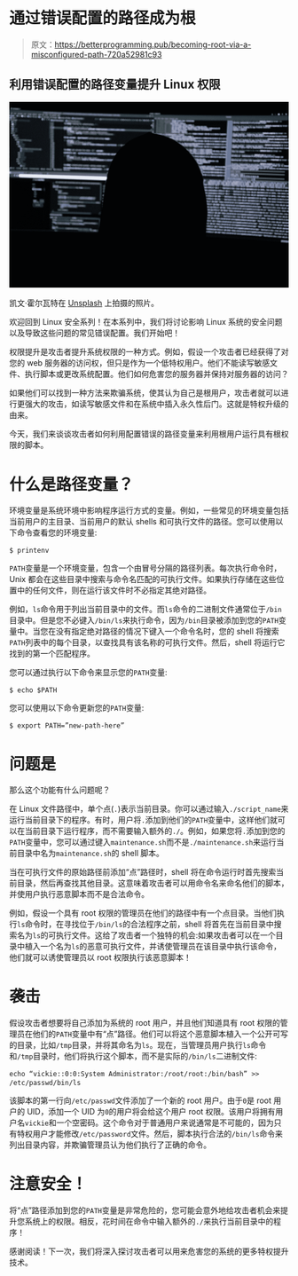 # 通过错误配置的路径成为根

> 原文：<https://betterprogramming.pub/becoming-root-via-a-misconfigured-path-720a52981c93>

## 利用错误配置的路径变量提升 Linux 权限

![](img/be139d383245bccb89cee981e3f88fa6.png)

凯文·霍尔瓦特在 [Unsplash](https://unsplash.com?utm_source=medium&utm_medium=referral) 上拍摄的照片。

欢迎回到 Linux 安全系列！在本系列中，我们将讨论影响 Linux 系统的安全问题以及导致这些问题的常见错误配置。我们开始吧！

权限提升是攻击者提升系统权限的一种方式。例如，假设一个攻击者已经获得了对您的 web 服务器的访问权，但只是作为一个低特权用户。他们不能读写敏感文件、执行脚本或更改系统配置。他们如何危害您的服务器并保持对服务器的访问？

如果他们可以找到一种方法来欺骗系统，使其认为自己是根用户，攻击者就可以进行更强大的攻击，如读写敏感文件和在系统中插入永久性后门。这就是特权升级的由来。

今天，我们来谈谈攻击者如何利用配置错误的路径变量来利用根用户运行具有根权限的脚本。

# **什么是路径变量？**

环境变量是系统环境中影响程序运行方式的变量。例如，一些常见的环境变量包括当前用户的主目录、当前用户的默认 shells 和可执行文件的路径。您可以使用以下命令查看您的环境变量:

```
$ printenv
```

`PATH`变量是一个环境变量，包含一个由冒号分隔的路径列表。每次执行命令时，Unix 都会在这些目录中搜索与命令名匹配的可执行文件。如果执行存储在这些位置中的任何文件，则在运行该文件时不必指定其绝对路径。

例如，`ls`命令用于列出当前目录中的文件。而`ls`命令的二进制文件通常位于`/bin`目录中。但是您不必键入`/bin/ls`来执行命令，因为`/bin`目录被添加到您的`PATH`变量中。当您在没有指定绝对路径的情况下键入一个命令名时，您的 shell 将搜索`PATH`列表中的每个目录，以查找具有该名称的可执行文件。然后，shell 将运行它找到的第一个匹配程序。

您可以通过执行以下命令来显示您的`PATH`变量:

```
$ echo $PATH
```

您可以使用以下命令更新您的`PATH`变量:

```
$ export PATH=”new-path-here”
```

# 问题是

那么这个功能有什么问题呢？

在 Linux 文件路径中，单个点(`.`)表示当前目录。你可以通过输入`./script_name`来运行当前目录下的程序。有时，用户将`.`添加到他们的`PATH`变量中，这样他们就可以在当前目录下运行程序，而不需要输入额外的`./`。例如，如果您将`.`添加到您的`PATH`变量中，您可以通过键入`maintenance.sh`而不是`./maintenance.sh`来运行当前目录中名为`maintenance.sh`的 shell 脚本。

当在可执行文件的原始路径前添加“点”路径时，shell 将在命令运行时首先搜索当前目录，然后再查找其他目录。这意味着攻击者可以用命令名来命名他们的脚本，并使用户执行恶意脚本而不是合法命令。

例如，假设一个具有 root 权限的管理员在他们的路径中有一个点目录。当他们执行`ls`命令时，在寻找位于`/bin/ls`的合法程序之前，shell 将首先在当前目录中搜索名为`ls`的可执行文件。这给了攻击者一个独特的机会:如果攻击者可以在一个目录中植入一个名为`ls`的恶意可执行文件，并诱使管理员在该目录中执行该命令，他们就可以诱使管理员以 root 权限执行该恶意脚本！

# 袭击

假设攻击者想要将自己添加为系统的 root 用户，并且他们知道具有 root 权限的管理员在他们的`PATH`变量中有“点”路径。他们可以将这个恶意脚本植入一个公开可写的目录，比如`/tmp`目录，并将其命名为`ls`。现在，当管理员用户执行`ls`命令和`/tmp`目录时，他们将执行这个脚本，而不是实际的`/bin/ls`二进制文件:

```
echo “vickie::0:0:System Administrator:/root/root:/bin/bash” >> /etc/passwd/bin/ls
```

该脚本的第一行向`/etc/passwd`文件添加了一个新的 root 用户。由于`0`是 root 用户的 UID，添加一个 UID 为`0`的用户将会给这个用户 root 权限。该用户将拥有用户名`vickie`和一个空密码。这个命令对于普通用户来说通常是不可能的，因为只有特权用户才能修改`/etc/password`文件。然后，脚本执行合法的`/bin/ls`命令来列出目录内容，并欺骗管理员认为他们执行了正确的命令。

# 注意安全！

将“点”路径添加到您的`PATH`变量是非常危险的，您可能会意外地给攻击者机会来提升您系统上的权限。相反，花时间在命令中输入额外的`./`来执行当前目录中的程序！

感谢阅读！下一次，我们将深入探讨攻击者可以用来危害您的系统的更多特权提升技术。